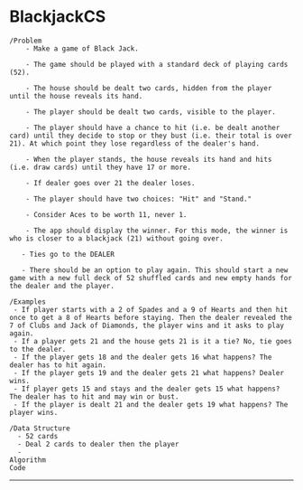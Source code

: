 # BlackjackCS

    /Problem
        - Make a game of Black Jack.

        - The game should be played with a standard deck of playing cards (52).

        - The house should be dealt two cards, hidden from the player until the house reveals its hand.

        - The player should be dealt two cards, visible to the player.

        - The player should have a chance to hit (i.e. be dealt another card) until they decide to stop or they bust (i.e. their total is over 21). At which point they lose regardless of the dealer's hand.

        - When the player stands, the house reveals its hand and hits (i.e. draw cards) until they have 17 or more.

        - If dealer goes over 21 the dealer loses.

        - The player should have two choices: "Hit" and "Stand."

        - Consider Aces to be worth 11, never 1.

        - The app should display the winner. For this mode, the winner is who is closer to a blackjack (21) without going over.

       - Ties go to the DEALER

       - There should be an option to play again. This should start a new game with a new full deck of 52 shuffled cards and new empty hands for the dealer and the player.

    /Examples
     - If player starts with a 2 of Spades and a 9 of Hearts and then hit once to get a 8 of Hearts before staying. Then the dealer revealed the 7 of Clubs and Jack of Diamonds, the player wins and it asks to play again.
     - If a player gets 21 and the house gets 21 is it a tie? No, tie goes to the dealer.
     - If the player gets 18 and the dealer gets 16 what happens? The dealer has to hit again.
     - If the player gets 19 and the dealer gets 21 what happens? Dealer wins.
     - If player gets 15 and stays and the dealer gets 15 what happens? The dealer has to hit and may win or bust.
     - If the player is dealt 21 and the dealer gets 19 what happens? The player wins.

    /Data Structure
      - 52 cards
      - Deal 2 cards to dealer then the player
      -
    Algorithm
    Code

---
